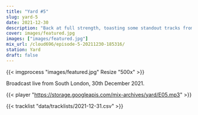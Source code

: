 ```yaml
---
title: "Yard #5"
slug: yard-5
date: 2021-12-30
description: "Back at full strength, toasting some standout tracks from every month of this savage year."
cover: images/featured.jpg
images: ["images/featured.jpg"]
mix_url: /cloud696/episode-5-20211230-185316/
station: Yard
draft: false
---
```


{{< imgprocess "images/featured.jpg" Resize "500x" >}}

Broadcast live from South London, 30th December 2021.

{{< player "https://storage.googleapis.com/mix-archives/yard/E05.mp3" >}}

{{< tracklist "data/tracklists/2021-12-31.csv" >}}
